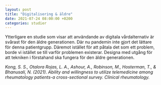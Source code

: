 ```yaml
---
layout: post
title: "Digitalisering & äldre"
date: 2021-07-24 08:00:00 +0200
categories: studier
---
```

Ytterligare en studie som visar att användande av digitala vårdalternativ är svårast för den äldre generationen. Där nu pandemin inte gjort det lättare för denna patientgrupp. Däremot istället för att påtala det som ett problem, borde vi istället se till varför problemen existerar. Designa med utgång för att tekniken i förstahand ska fungera för den äldre generationen.

_Kong, S. S., Otalora Rojas, L. A., Ashour, A., Robinson, M., Hosterman, T., & Bhanusali, N. (2021). Ability and willingness to utilize telemedicine among rheumatology patients-a cross-sectional survey. Clinical rheumatology._